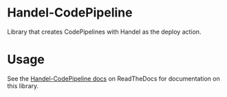 # Handel-CodePipeline
Library that creates CodePipelines with Handel as the deploy action.

# Usage
See the [Handel-CodePipeline docs](https://handel-codepipeline.readthedocs.io) on ReadTheDocs for documentation on this library.